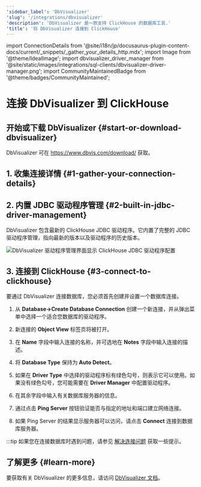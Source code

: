 ```yaml
---
'sidebar_label': 'DbVisualizer'
'slug': '/integrations/dbvisualizer'
'description': 'DbVisualizer 是一款支持 ClickHouse 的数据库工具.'
'title': '将 DbVisualizer 连接到 ClickHouse'
---
```


import ConnectionDetails from '@site/i18n/jp/docusaurus-plugin-content-docs/current/_snippets/_gather_your_details_http.mdx';
import Image from '@theme/IdealImage';
import dbvisualizer_driver_manager from '@site/static/images/integrations/sql-clients/dbvisualizer-driver-manager.png';
import CommunityMaintainedBadge from '@theme/badges/CommunityMaintained';

# 连接 DbVisualizer 到 ClickHouse

<CommunityMaintainedBadge/>

## 开始或下载 DbVisualizer {#start-or-download-dbvisualizer}

DbVisualizer 可在 https://www.dbvis.com/download/ 获取。

## 1. 收集连接详情 {#1-gather-your-connection-details}

<ConnectionDetails />

## 2. 内置 JDBC 驱动程序管理 {#2-built-in-jdbc-driver-management}

DbVisualizer 包含最新的 ClickHouse JDBC 驱动程序。它内置了完整的 JDBC 驱动程序管理，指向最新的版本以及驱动程序的历史版本。

<Image img={dbvisualizer_driver_manager} size="lg" border alt="DbVisualizer 驱动程序管理界面显示 ClickHouse JDBC 驱动程序配置" />

## 3. 连接到 ClickHouse {#3-connect-to-clickhouse}

要通过 DbVisualizer 连接数据库，您必须首先创建并设置一个数据库连接。

1. 从 **Database->Create Database Connection** 创建一个新连接，并从弹出菜单中选择一个适合您数据库的驱动程序。

2. 新连接的 **Object View** 标签页将被打开。

3. 在 **Name** 字段中输入连接的名称，并可选地在 **Notes** 字段中输入连接的描述。

4. 将 **Database Type** 保持为 **Auto Detect**。

5. 如果在 **Driver Type** 中选择的驱动程序标有绿色勾号，则表示它可以使用。如果没有绿色勾号，您可能需要在 **Driver Manager** 中配置驱动程序。

6. 在其余字段中输入有关数据库服务器的信息。

7. 通过点击 **Ping Server** 按钮验证能否与指定的地址和端口建立网络连接。

8. 如果 Ping Server 的结果显示服务器可以访问，请点击 **Connect** 连接到数据库服务器。

:::tip
如果您在连接数据库时遇到问题，请参见 [解决连接问题](https://confluence.dbvis.com/display/UG231/Fixing+Connection+Issues) 获取一些提示。

## 了解更多 {#learn-more}

要获取有关 DbVisualizer 的更多信息，请访问 [DbVisualizer 文档](https://confluence.dbvis.com/display/UG231/Users+Guide)。
